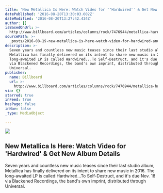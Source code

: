 ```yaml
---
title: 'New Metallica Is Here: Watch Video for ''Hardwired'' & Get New Album Details'
datePublished: '2016-08-20T13:30:03.602Z'
dateModified: '2016-08-20T13:27:42.434Z'
author: []
isBasedOnUrl: >-
  http://www.billboard.com/articles/columns/rock/7476944/metallica-hardwired-to-self-destruct-new-album-video-2016
sourcePath: >-
  _posts/2016-08-19-new-metallica-is-here-watch-video-for-hardwired-and-get-new.md
description: >-
  Seven years and countless new music teases since their last studio album,
  Metallica has finally delivered on its intent to share new music in 2016. The
  long-awaited LP is called Hardwired...To Self-Destruct, and it's due Nov. 18
  via Blackened Recordings, the band's own imprint, distributed through
  Universal.
publisher:
  name: Billboard
  url: >-
    http://www.billboard.com/articles/columns/rock/7476944/metallica-hardwired-to-self-destruct-new-album-video-2016
via: {}
starred: true
inFeed: true
hasPage: false
inNav: false
_type: MediaObject

---
```

<article style=""><img src="http://www.billboard.com/files/media/metallica-press-wall-billboard-1548.jpg" /><h1>New Metallica Is Here: Watch Video for 'Hardwired' &amp; Get New Album Details</h1><p>Seven years and countless new music teases since their last studio album, Metallica has finally delivered on its intent to share new music in 2016. The long-awaited LP is called Hardwired...To Self-Destruct, and it's due Nov. 18 via Blackened Recordings, the band's own imprint, distributed through Universal.</p></article>